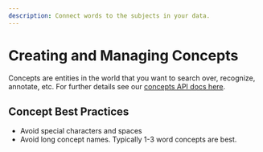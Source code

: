 ```yaml
---
description: Connect words to the subjects in your data.
---
```


# Creating and Managing Concepts

Concepts are entities in the world that you want to search over, recognize, annotate, etc. For further details see our [concepts API docs here](https://github.com/Clarifai/docs/tree/1fde8ce20559136e6ac1e875864befea10f3f218/api-guide/concept/README.md).


## Concept Best Practices

* Avoid special characters and spaces
* Avoid long concept names. Typically 1-3 word concepts are best.


